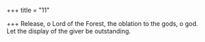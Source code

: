 +++
title = "11"

+++
Release, o Lord of the Forest, the oblation to the gods, o god.  
Let the display of the giver be outstanding.  